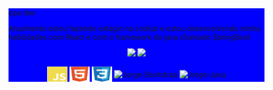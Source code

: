 <div style="background-color: blue">

 <div margin: 5px 10px 15px 30px>
 opa dev
 
 Atualmente estou fazendo estágio na codiub e estou desenvolvendo minha habilidades com React e com o framework do java chamado SpringBoot 
 </div>
  
<div align="center">
  
  <a href="https://www.linkedin.com/in/jorge-silva-j%C3%BAnior-ab931a211/">
    <img height="180em" src="https://github-readme-streak-stats.herokuapp.com/?user=jorgeskrtjr&theme=swift"/>
    <img height="180em" src="https://github-readme-stats.vercel.app/api/top-langs/?username=jorgeskrtjr&layout=compact&langs_count=16&theme=swift"/>
  </a>
  
  <div style="display: inline_block"><br>
  <img align="center" alt="Jorge-Js" height="30" width="40" src="https://raw.githubusercontent.com/devicons/devicon/master/icons/javascript/javascript-plain.svg">
  <img align="center" alt="Jorge-HTML" height="30" width="40" src="https://raw.githubusercontent.com/devicons/devicon/master/icons/html5/html5-original.svg">
  <img align="center" alt="Jorge-CSS" height="30" width="40" src="https://raw.githubusercontent.com/devicons/devicon/master/icons/css3/css3-original.svg">
  <img align="center" alt="Jorge-Bootstrap" height="30" src="https://cdn.jsdelivr.net/gh/devicons/devicon/icons/bootstrap/bootstrap-original.svg" />
  <img align="center" alt="Jorge-Java" height="30" width="50" src="https://cdn.jsdelivr.net/gh/devicons/devicon/icons/java/java-original.svg" />
</div>
</div>

  
  ##
 
